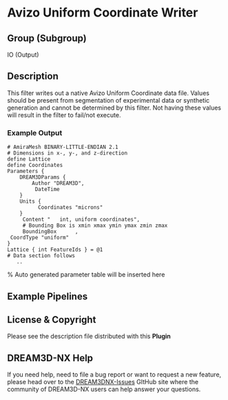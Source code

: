 # Avizo Uniform Coordinate Writer  

## Group (Subgroup)

IO (Output)

## Description

This filter writes out a native Avizo Uniform Coordinate data file. Values should be present from segmentation of experimental data or synthetic generation and cannot be determined by this filter. Not having these values will result in the filter to fail/not execute.

### Example Output

    # AmiraMesh BINARY-LITTLE-ENDIAN 2.1
    # Dimensions in x-, y-, and z-direction
    define Lattice
    define Coordinates
    Parameters {
        DREAM3DParams {
            Author "DREAM3D",
             DateTime     
        }
        Units {
              Coordinates "microns"
        }
         Content "   int, uniform coordinates",
         # Bounding Box is xmin xmax ymin ymax zmin zmax
         BoundingBox      ,
     CoordType "uniform"
    }
    Lattice { int FeatureIds } = @1
    # Data section follows
       .. 

% Auto generated parameter table will be inserted here

## Example Pipelines

## License & Copyright

Please see the description file distributed with this **Plugin**

## DREAM3D-NX Help

If you need help, need to file a bug report or want to request a new feature, please head over to the [DREAM3DNX-Issues](https://github.com/BlueQuartzSoftware/DREAM3DNX-Issues/discussions) GItHub site where the community of DREAM3D-NX users can help answer your questions.
